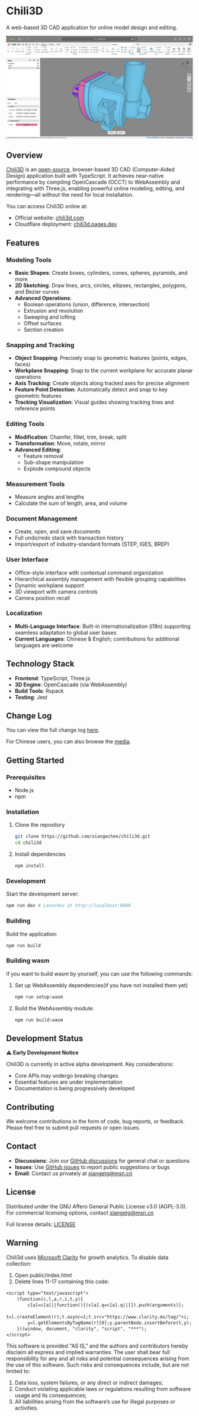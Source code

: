 # Chili3D

A web-based 3D CAD application for online model design and editing.

![Screenshot](./screenshots/screenshot.png)

## Overview

[Chili3D](https://chili3d.com) is an [open-source](https://github.com/xiangechen/chili3d), browser-based 3D CAD (Computer-Aided Design) application built with TypeScript. It achieves near-native performance by compiling OpenCascade (OCCT) to WebAssembly and integrating with Three.js, enabling powerful online modeling, editing, and rendering—all without the need for local installation.

You can access Chili3D online at:

- Official website: [chili3d.com](https://chili3d.com)
- Cloudflare deployment: [chili3d.pages.dev](https://chili3d.pages.dev)

## Features

### Modeling Tools

- **Basic Shapes**: Create boxes, cylinders, cones, spheres, pyramids, and more
- **2D Sketching**: Draw lines, arcs, circles, ellipses, rectangles, polygons, and Bezier curves
- **Advanced Operations**:
    - Boolean operations (union, difference, intersection)
    - Extrusion and revolution
    - Sweeping and lofting
    - Offset surfaces
    - Section creation

### Snapping and Tracking

- **Object Snapping**: Precisely snap to geometric features (points, edges, faces)
- **Workplane Snapping**: Snap to the current workplane for accurate planar operations
- **Axis Tracking**: Create objects along tracked axes for precise alignment
- **Feature Point Detection**: Automatically detect and snap to key geometric features
- **Tracking Visualization**: Visual guides showing tracking lines and reference points

### Editing Tools

- **Modification**: Chamfer, fillet, trim, break, split
- **Transformation**: Move, rotate, mirror
- **Advanced Editing**:
    - Feature removal
    - Sub-shape manipulation
    - Explode compound objects

### Measurement Tools

- Measure angles and lengths
- Calculate the sum of length, area, and volume

### Document Management

- Create, open, and save documents
- Full undo/redo stack with transaction history
- Import/export of industry-standard formats (STEP, IGES, BREP)

### User Interface

- Office-style interface with contextual command organization
- Hierarchical assembly management with flexible grouping capabilities
- Dynamic workplane support
- 3D viewport with camera controls
- Camera position recall

### Localization

- **Multi-Language Interface**: Built-in internationalization (i18n) supporting seamless adaptation to global user bases
- **Current Languages**: Chinese & English; contributions for additional languages are welcome

## Technology Stack

- **Frontend**: TypeScript, Three.js
- **3D Engine**: OpenCascade (via WebAssembly)
- **Build Tools**: Rspack
- **Testing**: Jest

## Change Log

You can view the full change log [here](https://github.com/xiangechen/chili3d/releases).

For Chinese users, you can also browse the [media](https://space.bilibili.com/539380032/lists/3108412?type=season).

## Getting Started

### Prerequisites

- Node.js
- npm

### Installation

1. Clone the repository

    ```bash
    git clone https://github.com/xiangechen/chili3d.git
    cd chili3d
    ```

2. Install dependencies

    ```bash
    npm install
    ```

### Development

Start the development server:

```bash
npm run dev # Launches at http://localhost:8080
```

### Building

Build the application:

```bash
npm run build
```

### Building wasm

if you want to build wasm by yourself, you can use the following commands:

1. Set up WebAssembly dependencies(if you have not installed them yet)

    ```bash
    npm run setup:wasm
    ```

2. Build the WebAssembly module:

    ```bash
    npm run build:wasm
    ```

## Development Status

⚠️ **Early Development Notice**

Chili3D is currently in active alpha development. Key considerations:

- Core APIs may undergo breaking changes
- Essential features are under implementation
- Documentation is being progressively developed

## Contributing

We welcome contributions in the form of code, bug reports, or feedback. Please feel free to submit pull requests or open issues.

## Contact

- **Discussions**: Join our [GitHub discussions](https://github.com/xiangechen/chili3d/discussions) for general chat or questions
- **Issues**: Use [GitHub issues](https://github.com/xiangechen/chili3d/issues) to report public suggestions or bugs
- **Email**: Contact us privately at xiangetg@msn.cn

## License

Distributed under the GNU Affero General Public License v3.0 (AGPL-3.0). For commercial licensing options, contact xiangetg@msn.cn

Full license details: [LICENSE](LICENSE)

## Warning

Chili3d uses [Microsoft Clarity](https://clarity.microsoft.com) for growth analytics. To disable data collection:

1. Open public/index.html
2. Delete lines 11-17 containing this code:

```
<script type="text/javascript">
    (function(c,l,a,r,i,t,y){
        c[a]=c[a]||function(){(c[a].q=c[a].q||[]).push(arguments)};
        t=l.createElement(r);t.async=1;t.src="https://www.clarity.ms/tag/"+i;
        y=l.getElementsByTagName(r)[0];y.parentNode.insertBefore(t,y);
    })(window, document, "clarity", "script", "***");
</script>
```

This software is provided "AS IS," and the authors and contributors hereby disclaim all express and implied warranties. The user shall bear full responsibility for any and all risks and potential consequences arising from the use of this software. Such risks and consequences include, but are not limited to:

1. Data loss, system failures, or any direct or indirect damages;
2. Conduct violating applicable laws or regulations resulting from software usage and its consequences;
3. All liabilities arising from the software’s use for illegal purposes or activities.
